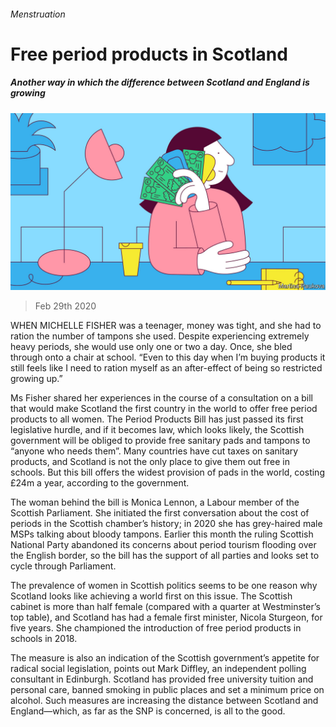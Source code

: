 ###### Menstruation

# Free period products in Scotland 

##### Another way in which the difference between Scotland and England is growing 

![image](images/20200229_BRD001_0.jpg) 

> Feb 29th 2020 

WHEN MICHELLE FISHER was a teenager, money was tight, and she had to ration the number of tampons she used. Despite experiencing extremely heavy periods, she would use only one or two a day. Once, she bled through onto a chair at school. “Even to this day when I’m buying products it still feels like I need to ration myself as an after-effect of being so restricted growing up.”

Ms Fisher shared her experiences in the course of a consultation on a bill that would make Scotland the first country in the world to offer free period products to all women. The Period Products Bill has just passed its first legislative hurdle, and if it becomes law, which looks likely, the Scottish government will be obliged to provide free sanitary pads and tampons to “anyone who needs them”. Many countries have cut taxes on sanitary products, and Scotland is not the only place to give them out free in schools. But this bill offers the widest provision of pads in the world, costing £24m a year, according to the government.


The woman behind the bill is Monica Lennon, a Labour member of the Scottish Parliament. She initiated the first conversation about the cost of periods in the Scottish chamber’s history; in 2020 she has grey-haired male MSPs talking about bloody tampons. Earlier this month the ruling Scottish National Party abandoned its concerns about period tourism flooding over the English border, so the bill has the support of all parties and looks set to cycle through Parliament.

The prevalence of women in Scottish politics seems to be one reason why Scotland looks like achieving a world first on this issue. The Scottish cabinet is more than half female (compared with a quarter at Westminster’s top table), and Scotland has had a female first minister, Nicola Sturgeon, for five years. She championed the introduction of free period products in schools in 2018.

The measure is also an indication of the Scottish government’s appetite for radical social legislation, points out Mark Diffley, an independent polling consultant in Edinburgh. Scotland has provided free university tuition and personal care, banned smoking in public places and set a minimum price on alcohol. Such measures are increasing the distance between Scotland and England—which, as far as the SNP is concerned, is all to the good.

